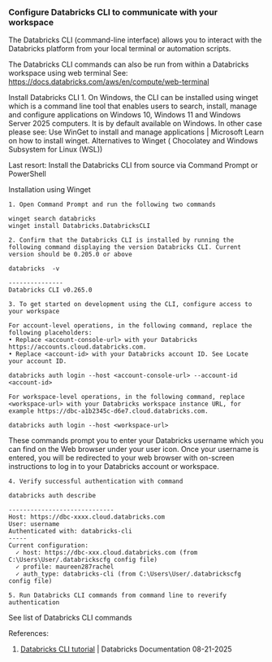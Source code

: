 ### Configure Databricks CLI to communicate with your workspace


The Databricks CLI (command-line interface) allows you to interact with the Databricks platform from your local terminal or automation scripts. 

The Databricks CLI commands can also be run from within a Databricks workspace using web terminal 
See: https://docs.databricks.com/aws/en/compute/web-terminal

Install Databricks CLI 
	1. On Windows, the CLI can be installed using winget which is a command line tool that enables users to search, install, manage and configure applications on Windows 10, Windows 11 and Windows Server 2025 computers. It is by default available on Windows. In other case please see: Use WinGet to install and manage applications | Microsoft Learn on how to install winget. Alternatives to Winget ( Chocolatey and Windows Subsystem for Linux (WSL))
	
	
Last resort: Install the Databricks CLI from source via Command Prompt or PowerShell

Installation using Winget
	
	1. Open Command Prompt and run the following two commands
```
winget search databricks
winget install Databricks.DatabricksCLI
```

	2. Confirm that the Databricks CLI is installed by running the following command displaying the version Databricks CLI. Current version should be 0.205.0 or above
```
databricks  -v
```

```
---------------
Databricks CLI v0.265.0
```

	3. To get started on development using the CLI, configure access to your workspace 

	For account-level operations, in the following command, replace the following placeholders:
	• Replace <account-console-url> with your Databricks https://accounts.cloud.databricks.com.
	• Replace <account-id> with your Databricks account ID. See Locate your account ID.
```
databricks auth login --host <account-console-url> --account-id <account-id>
```

	For workspace-level operations, in the following command, replace <workspace-url> with your Databricks workspace instance URL, for example https://dbc-a1b2345c-d6e7.cloud.databricks.com.
```
databricks auth login --host <workspace-url>
```

These commands prompt you to enter your Databricks username which you can find on the Web browser under your user icon. Once your username is entered, you will be redirected to your web browser with on-screen instructions to log in to your Databricks account or workspace. 
	
	4. Verify successful authentication with command 
```
databricks auth describe
```

```
-----------------------------
Host: https://dbc-xxxx.cloud.databricks.com
User: username
Authenticated with: databricks-cli
-----
Current configuration:
  ✓ host: https://dbc-xxx.cloud.databricks.com (from C:\Users\User/.databrickscfg config file)
  ✓ profile: maureen287rachel
  ✓ auth_type: databricks-cli (from C:\Users\User/.databrickscfg config file)
```

	5. Run Databricks CLI commands from command line to reverify authentication  
See list of Databricks CLI commands

References:  
1.   [Databricks CLI tutorial]([https://docs.databricks.com/](https://docs.databricks.com/aws/en/dev-tools/cli/))
 | Databricks Documentation 08-21-2025
